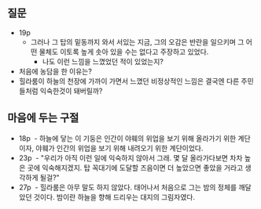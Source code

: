 ## 질문
- 19p
  - 그러나 그 탑의 밑동까지 와서 서있는 지금, 그의 오감은 반란을 일으키며 그 어떤 물체도 이토록 높게 솟아 있을 수는 없다고 주장하고 있었다.
    - 나도 이런 느낌을 느꼈었던 적이 있었는지?
- 처음에 농담을 한 이유는?
- 힐라룸이 하늘의 천장에 가까이 가면서 느꼈던 비정상적인 느낌은 결국엔 다른 주민들처럼 익숙한것이 돼버릴까?

## 마음에 두는 구절
- 18p
  - 하늘에 닿는 이 기둥은 인간이 야훼의 위업을 보기 위해 올라가기 위한 계단이자, 야훼가 인간의 위업을 보기 위해 내려오기 위한 계단이었다.
- 23p
  - "우리가 아직 이런 일에 익숙하지 않아서 그래. 몇 달 올라가다보면 차차 높은 곳에 익숙해지겠지. 탑 꼭대기에 도달할 즈음이면 더 높았으면 좋았을 거라고 생각하게 될걸?"
- 27p
  - 힐라룸은 아무 말도 하지 않았다. 태어나서 처음으로 그는 밤의 정체를 깨달았던 것이다. 밤이란 하늘을 향해 드리우는 대지의 그림자였다.
  
